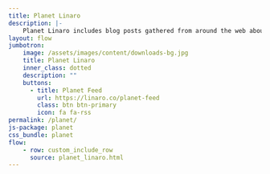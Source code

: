 ```yaml
---
title: Planet Linaro
description: |-
    Planet Linaro includes blog posts gathered from around the web about Linaro.
layout: flow
jumbotron:
    image: /assets/images/content/downloads-bg.jpg
    title: Planet Linaro
    inner_class: dotted
    description: ""
    buttons:
      - title: Planet Feed
        url: https://linaro.co/planet-feed
        class: btn btn-primary
        icon: fa fa-rss
permalink: /planet/
js-package: planet
css_bundle: planet
flow:
    - row: custom_include_row
      source: planet_linaro.html
---
```

